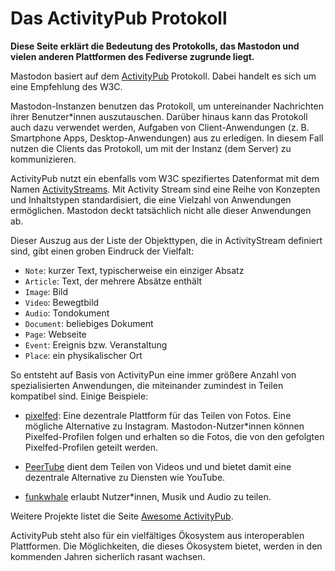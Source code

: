 # Das ActivityPub Protokoll

**Diese Seite erklärt die Bedeutung des Protokolls, das Mastodon und vielen anderen Plattformen des Fediverse zugrunde liegt.**

Mastodon basiert auf dem [ActivityPub](https://www.w3.org/TR/activitypub/) Protokoll. Dabei handelt es sich um eine Empfehlung des W3C.

Mastodon-Instanzen benutzen das Protokoll, um untereinander Nachrichten ihrer Benutzer\*innen auszutauschen. Darüber hinaus kann das Protokoll auch dazu verwendet werden, Aufgaben von Client-Anwendungen (z. B. Smartphone Apps, Desktop-Anwendungen) aus zu erledigen. In diesem Fall nutzen die Clients das Protokoll, um mit der Instanz (dem Server) zu kommunizieren.

ActivityPub nutzt ein ebenfalls vom W3C spezifiertes Datenformat mit dem Namen [ActivityStreams](https://www.w3.org/TR/activitystreams-core/). Mit Activity Stream sind eine Reihe von Konzepten und Inhaltstypen standardisiert, die eine Vielzahl von Anwendungen ermöglichen. Mastodon deckt tatsächlich nicht alle dieser Anwendungen ab.

Dieser Auszug aus der Liste der Objekttypen, die in ActivityStream definiert sind, gibt einen groben Eindruck der Vielfalt:


- `Note`: kurzer Text, typischerweise ein einziger Absatz
- `Article`: Text, der mehrere Absätze enthält
- `Image`: Bild
- `Video`: Bewegtbild
- `Audio`: Tondokument
- `Document`: beliebiges Dokument
- `Page`: Webseite
- `Event`: Ereignis bzw. Veranstaltung
- `Place`: ein physikalischer Ort

So entsteht auf Basis von ActivityPun eine immer größere Anzahl von spezialisierten Anwendungen, die miteinander zumindest in Teilen kompatibel sind. Einige Beispiele:

- [pixelfed](https://pixelfed.org/): Eine dezentrale Plattform für das Teilen von Fotos. Eine mögliche Alternative zu Instagram. Mastodon-Nutzer\*innen können Pixelfed-Profilen folgen und erhalten so die Fotos, die von den gefolgten Pixelfed-Profilen geteilt werden.

- [PeerTube](https://github.com/Chocobozzz/PeerTube) dient dem Teilen von Videos und und bietet damit eine dezentrale Alternative zu Diensten wie YouTube.

- [funkwhale](https://funkwhale.audio/) erlaubt Nutzer\*innen, Musik und Audio zu teilen.

Weitere Projekte listet die Seite [Awesome ActivityPub](https://github.com/BasixKOR/awesome-activitypub).

ActivityPub steht also für ein vielfältiges Ökosystem aus interoperablen Plattformen. Die Möglichkeiten, die dieses Ökosystem bietet, werden in den kommenden Jahren sicherlich rasant wachsen.

